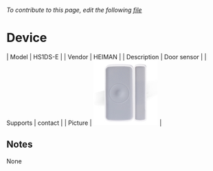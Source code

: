 
*To contribute to this page, edit the following
[file](https://github.com/Koenkk/zigbee2mqtt.io/blob/master/docgen/device_page_notes.js)*

# Device

| Model | HS1DS-E  |
| Vendor  | HEIMAN  |
| Description | Door sensor |
| Supports | contact |
| Picture | ![../images/devices/HS1DS-E.jpg](../images/devices/HS1DS-E.jpg) |

## Notes

None
